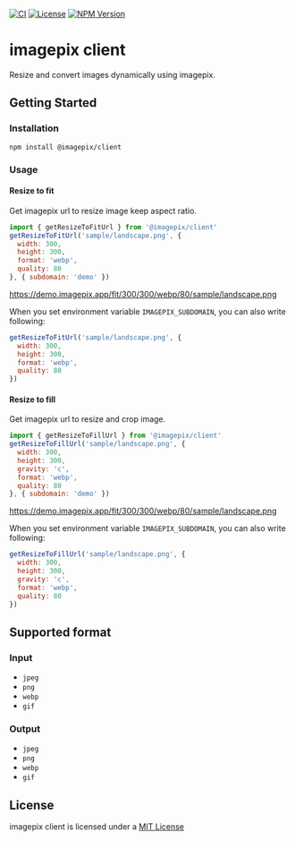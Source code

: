 [![CI](https://github.com/s12m/imagepix-client/actions/workflows/ci.yml/badge.svg)](https://github.com/s12m/imagepix-client/actions/workflows/ci.yml)
[![License](https://img.shields.io/npm/l/@imagepix/client.svg?style=flat-square)]()
[![NPM Version](https://badge.fury.io/js/%40imagepix%2Fclient.svg)](https://www.npmjs.com/@imagepix/client)

# imagepix client

Resize and convert images dynamically using imagepix.

## Getting Started

### Installation

```console
npm install @imagepix/client
```

### Usage

#### Resize to fit

Get imagepix url to resize image keep aspect ratio.

```js
import { getResizeToFitUrl } from '@imagepix/client'
getResizeToFitUrl('sample/landscape.png', {
  width: 300,
  height: 300,
  format: 'webp',
  quality: 80
}, { subdomain: 'demo' })
```

https://demo.imagepix.app/fit/300/300/webp/80/sample/landscape.png

When you set environment variable `IMAGEPIX_SUBDOMAIN`, you can also write following:

```js
getResizeToFitUrl('sample/landscape.png', {
  width: 300,
  height: 300,
  format: 'webp',
  quality: 80
})
```

#### Resize to fill

Get imagepix url to resize and crop image.

```js
import { getResizeToFillUrl } from '@imagepix/client'
getResizeToFillUrl('sample/landscape.png', {
  width: 300,
  height: 300,
  gravity: 'c',
  format: 'webp',
  quality: 80
}, { subdomain: 'demo' })
```

https://demo.imagepix.app/fit/300/300/webp/80/sample/landscape.png

When you set environment variable `IMAGEPIX_SUBDOMAIN`, you can also write following:

```js
getResizeToFillUrl('sample/landscape.png', {
  width: 300,
  height: 300,
  gravity: 'c',
  format: 'webp',
  quality: 80
})
```

## Supported format

### Input

- `jpeg`
- `png`
- `webp`
- `gif`

### Output

- `jpeg`
- `png`
- `webp`
- `gif`

## License

imagepix client is licensed under a [MIT License](./LICENSE)
